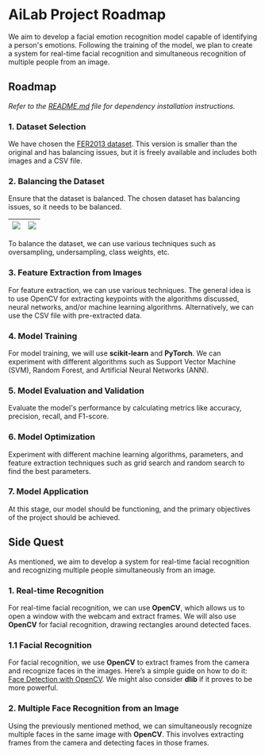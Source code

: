 # AiLab Project Roadmap

We aim to develop a facial emotion recognition model capable of identifying a person's emotions. Following the training of the model, we plan to create a system for real-time facial recognition and simultaneous recognition of multiple people from an image.

## Roadmap

_Refer to the [README.md](README.md) file for dependency installation instructions._

### 1. Dataset Selection

We have chosen the [FER2013 dataset](https://www.kaggle.com/datasets/msambare/fer2013). This version is smaller than the original and has balancing issues, but it is freely available and includes both images and a CSV file.

### 2. Balancing the Dataset

Ensure that the dataset is balanced. The chosen dataset has balancing issues, so it needs to be balanced.

| ![](https://i.ibb.co/ThjTVhC/dataset-graph.png) | ![](https://i.ibb.co/CPTDPhd/chart.png) |
|-------------------------------------------------|-----------------------------------------|

To balance the dataset, we can use various techniques such as oversampling, undersampling, class weights, etc.

### 3. Feature Extraction from Images

For feature extraction, we can use various techniques. The general idea is to use OpenCV for extracting keypoints with the algorithms discussed, neural networks, and/or machine learning algorithms. Alternatively, we can use the CSV file with pre-extracted data.

### 4. Model Training

For model training, we will use **scikit-learn** and **PyTorch**. We can experiment with different algorithms such as Support Vector Machine (SVM), Random Forest, and Artificial Neural Networks (ANN).

### 5. Model Evaluation and Validation

Evaluate the model's performance by calculating metrics like accuracy, precision, recall, and F1-score.

### 6. Model Optimization

Experiment with different machine learning algorithms, parameters, and feature extraction techniques such as grid search and random search to find the best parameters.

### 7. Model Application

At this stage, our model should be functioning, and the primary objectives of the project should be achieved.

## Side Quest

As mentioned, we aim to develop a system for real-time facial recognition and recognizing multiple people simultaneously from an image.

### 1. Real-time Recognition

For real-time facial recognition, we can use **OpenCV**, which allows us to open a window with the webcam and extract frames. We will also use **OpenCV** for facial recognition, drawing rectangles around detected faces.

### 1.1 Facial Recognition

For facial recognition, we use **OpenCV** to extract frames from the camera and recognize faces in the images. Here’s a simple guide on how to do it: [Face Detection with OpenCV](https://www.datacamp.com/tutorial/face-detection-python-opencv). We might also consider **dlib** if it proves to be more powerful.

### 2. Multiple Face Recognition from an Image

Using the previously mentioned method, we can simultaneously recognize multiple faces in the same image with **OpenCV**. This involves extracting frames from the camera and detecting faces in those frames.
